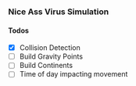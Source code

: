 ### Nice Ass Virus Simulation

#### Todos
- [x] Collision Detection
- [ ] Build Gravity Points
- [ ] Build Continents
- [ ] Time of day impacting movement